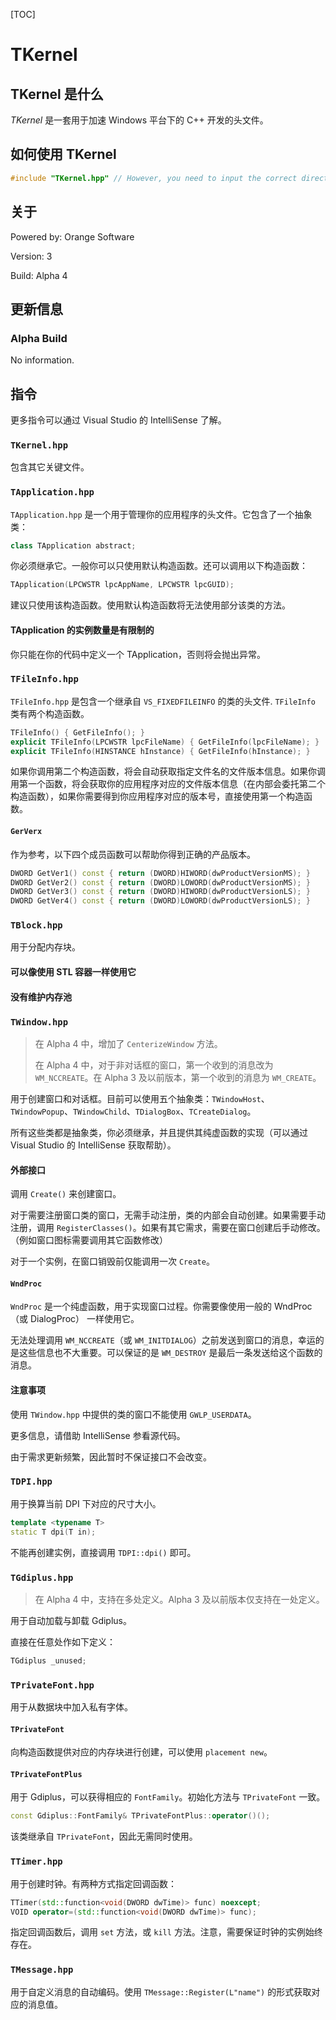 [TOC]

# TKernel

## TKernel 是什么

*TKernel* 是一套用于加速 Windows 平台下的 C++ 开发的头文件。

## 如何使用 TKernel

```c++
#include "TKernel.hpp" // However, you need to input the correct directory of it.
```

## 关于

Powered by: Orange Software

Version: 3

Build: Alpha 4

## 更新信息

### Alpha Build

No information.

## 指令

更多指令可以通过 Visual Studio 的 IntelliSense 了解。

### `TKernel.hpp`

包含其它关键文件。

### `TApplication.hpp`

`TApplication.hpp` 是一个用于管理你的应用程序的头文件。它包含了一个抽象类：

```c++
class TApplication abstract;
```

你必须继承它。一般你可以只使用默认构造函数。还可以调用以下构造函数：

```c++
TApplication(LPCWSTR lpcAppName, LPCWSTR lpcGUID);
```

建议只使用该构造函数。使用默认构造函数将无法使用部分该类的方法。

#### TApplication 的实例数量是有限制的 

你只能在你的代码中定义一个 TApplication，否则将会抛出异常。

### `TFileInfo.hpp`

`TFileInfo.hpp` 是包含一个继承自 `VS_FIXEDFILEINFO` 的类的头文件. `TFileInfo` 类有两个构造函数。

```c++
TFileInfo() { GetFileInfo(); }
explicit TFileInfo(LPCWSTR lpcFileName) { GetFileInfo(lpcFileName); }
explicit TFileInfo(HINSTANCE hInstance) { GetFileInfo(hInstance); }
```

如果你调用第二个构造函数，将会自动获取指定文件名的文件版本信息。如果你调用第一个函数，将会获取你的应用程序对应的文件版本信息（在内部会委托第二个构造函数），如果你需要得到你应用程序对应的版本号，直接使用第一个构造函数。

#### `GerVerx`

作为参考，以下四个成员函数可以帮助你得到正确的产品版本。

```c++
DWORD GetVer1() const { return (DWORD)HIWORD(dwProductVersionMS); }
DWORD GetVer2() const { return (DWORD)LOWORD(dwProductVersionMS); }
DWORD GetVer3() const { return (DWORD)HIWORD(dwProductVersionLS); }
DWORD GetVer4() const { return (DWORD)LOWORD(dwProductVersionLS); }
```

### `TBlock.hpp`

用于分配内存块。

#### 可以像使用 STL 容器一样使用它

#### 没有维护内存池

### `TWindow.hpp`

> 在 Alpha 4 中，增加了 `CenterizeWindow` 方法。
>
> 在 Alpha 4 中，对于非对话框的窗口，第一个收到的消息改为 `WM_NCCREATE`。在 Alpha 3 及以前版本，第一个收到的消息为 `WM_CREATE`。

用于创建窗口和对话框。目前可以使用五个抽象类：`TWindowHost`、`TWindowPopup`、`TWindowChild`、`TDialogBox`、`TCreateDialog`。

所有这些类都是抽象类，你必须继承，并且提供其纯虚函数的实现（可以通过 Visual Studio 的 IntelliSense 获取帮助）。

#### 外部接口

调用 `Create()` 来创建窗口。

对于需要注册窗口类的窗口，无需手动注册，类的内部会自动创建。如果需要手动注册，调用 `RegisterClasses()`。如果有其它需求，需要在窗口创建后手动修改。（例如窗口图标需要调用其它函数修改）

对于一个实例，在窗口销毁前仅能调用一次 `Create`。

#### `WndProc`

`WndProc` 是一个纯虚函数，用于实现窗口过程。你需要像使用一般的 WndProc（或 DialogProc） 一样使用它。

无法处理调用 `WM_NCCREATE`（或 `WM_INITDIALOG`）之前发送到窗口的消息，幸运的是这些信息也不大重要。可以保证的是 `WM_DESTROY` 是最后一条发送给这个函数的消息。

#### 注意事项

使用 `TWindow.hpp` 中提供的类的窗口不能使用 `GWLP_USERDATA`。

更多信息，请借助 IntelliSense 参看源代码。

由于需求更新频繁，因此暂时不保证接口不会改变。

### `TDPI.hpp`

用于换算当前 DPI 下对应的尺寸大小。

```c++
template <typename T>
static T dpi(T in);
```

不能再创建实例，直接调用 `TDPI::dpi()` 即可。

### `TGdiplus.hpp`

> 在 Alpha 4 中，支持在多处定义。Alpha 3 及以前版本仅支持在一处定义。

用于自动加载与卸载 Gdiplus。

直接在任意处作如下定义：

```c++
TGdiplus _unused;
```

### `TPrivateFont.hpp`

用于从数据块中加入私有字体。

#### `TPrivateFont`

向构造函数提供对应的内存块进行创建，可以使用 `placement new`。

#### `TPrivateFontPlus`

用于 Gdiplus，可以获得相应的 `FontFamily`。初始化方法与 `TPrivateFont` 一致。

```c++
const Gdiplus::FontFamily& TPrivateFontPlus::operator()();
```

该类继承自 `TPrivateFont`，因此无需同时使用。

### `TTimer.hpp`

用于创建时钟。有两种方式指定回调函数：

```c++
TTimer(std::function<void(DWORD dwTime)> func) noexcept;
VOID operator=(std::function<void(DWORD dwTime)> func);
```

指定回调函数后，调用 `set` 方法，或 `kill` 方法。注意，需要保证时钟的实例始终存在。

### `TMessage.hpp`

用于自定义消息的自动编码。使用 `TMessage::Register(L"name")` 的形式获取对应的消息值。